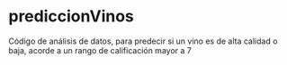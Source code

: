 # prediccionVinos
Código de análisis de datos, para predecir si un vino es de alta calidad o baja, acorde a un rango de calificación mayor a 7
